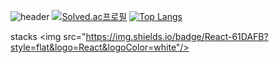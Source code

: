 ![header](https://capsule-render.vercel.app/api?type=soft&color=auto&height=300&section=header&text=Welcome!!&fontSize=90)
[![Solved.ac프로필](http://mazassumnida.wtf/api/v2/generate_badge?boj=zhdqks)](https://solved.ac/zhdqks)
[![Top Langs](https://github-readme-stats.vercel.app/api/top-langs/?username=ckdhkdwns)](https://github.com/ckdhkdwns/github-readme-stats)


stacks
<img src="https://img.shields.io/badge/React-61DAFB?style=flat&logo=React&logoColor=white"/>
